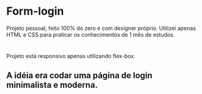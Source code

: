 # Form-login

Projeto pessoal, feito 100% do zero e com designer próprio.
Utilizei apenas HTML e CSS para praticar os conhecimentos de 1 mês de estudos.
#
Projeto está responsivo apenas utilizando flex-box.
## A idéia era codar uma página de login minimalista e moderna.
